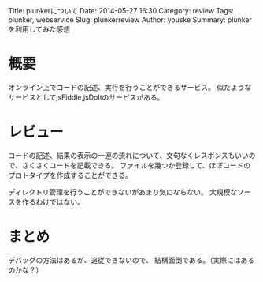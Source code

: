 Title: plunkerについて
Date: 2014-05-27 16:30
Category: review
Tags: plunker, webservice
Slug: plunkerreview
Author: youske
Summary: plunkerを利用してみた感想

# 概要
オンライン上でコードの記述、実行を行うことができるサービス。
似たようなサービスとしてjsFiddle,jsDoItのサービスがある。


# レビュー
コードの記述、結果の表示の一連の流れについて、文句なくレスポンスもいいので、さくさくコードを記載できる。
ファイルを幾つか登録して、ほぼコードのプロトタイプを作成することができる。

ディレクトリ管理を行うことができないがあまり気にならない。
大規模なソースを作るわけではない。


# まとめ
デバッグの方法はあるが、追従できないので、
結構面倒である。（実際にはあるのかな？）